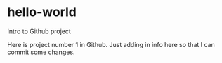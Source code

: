 # hello-world
Intro to Github project

Here is project number 1 in Github. Just adding in info here so that I can commit some changes.
